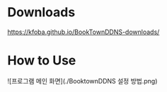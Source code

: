 # Downloads

https://kfoba.github.io/BookTownDDNS-downloads/

# How to Use
![프로그램 메인 화면](./BooktownDDNS 설정 방법.png)

